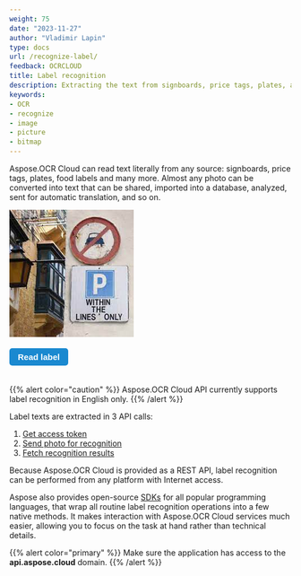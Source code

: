 ```yaml
---
weight: 75
date: "2023-11-27"
author: "Vladimir Lapin"
type: docs
url: /recognize-label/
feedback: OCRCLOUD
title: Label recognition
description: Extracting the text from signboards, price tags, plates, and other labels using the Aspose.OCR Cloud API.
keywords:
- OCR
- recognize
- image
- picture
- bitmap
---
```


<style>
	button {
		cursor: pointer;
		margin-right: 20px;
		margin-bottom: 20px;
		padding: 7px 15px;
		border: none;
		border-radius: 5px;
		background-color: #1a89d0;
		font-weight: 700;
		font-size: 15px;
		color: #ffffff;
	}

	button:hover {
		background-color: #3071a9;
	}

	button:focus {
		outline: none;
	}

	.duo {
		position: relative;
		height: 227px;
		margin-bottom: 20px;
	}

	.duo > div {
		display: flex;
	}

	.rec-result > pre {
		margin-left: 15px;
		min-width: 222px;
	}
</style>

Aspose.OCR Cloud can read text literally from any source: signboards, price tags, plates, food labels and many more. Almost any photo can be converted into text that can be shared, imported into a database, analyzed, sent for automatic translation, and so on.

<div class="duo">
	<div class="rec-source"><img src="label-source.png" alt="Street photo" /></div>
	<div class="rec-result" style="display: none;">
	<img src="label-regions.png" alt="Recognition result" />
	<pre>
p
within
the
lines
only		
	</pre>
	</div>
</div>
<button onclick="triggerSkew(this)">Read label</button>
<script>
	function triggerSkew(obj)
	{
		let isOrigin = $(".rec-source").is(":visible");
		if(isOrigin)
		{
			$(".rec-source").hide();
			$(".rec-result").show();
			$(obj).text("View original photo");
		}
		else
		{
			$(".rec-source").show();
			$(".rec-result").hide();
			$(obj).text("Read label");
		}
	}
</script>

{{% alert color="caution" %}}
Aspose.OCR Cloud API currently supports label recognition in English only.
{{% /alert %}}

Label texts are extracted in 3 API calls:

1. [Get access token](/ocr/authorization/)
2. [Send photo for recognition](/ocr/send-label-for-recognition/)
3. [Fetch recognition results](/ocr/fetch-label-recognition-result/)

Because Aspose.OCR Cloud is provided as a REST API, label recognition can be performed from any platform with Internet access.

Aspose also provides open-source [SDKs](/ocr/label-recognition-sdk/) for all popular programming languages, that wrap all routine label recognition operations into a few native methods. It makes interaction with Aspose.OCR Cloud services much easier, allowing you to focus on the task at hand rather than technical details.

{{% alert color="primary" %}}
Make sure the application has access to the **api.aspose.cloud** domain.
{{% /alert %}}
